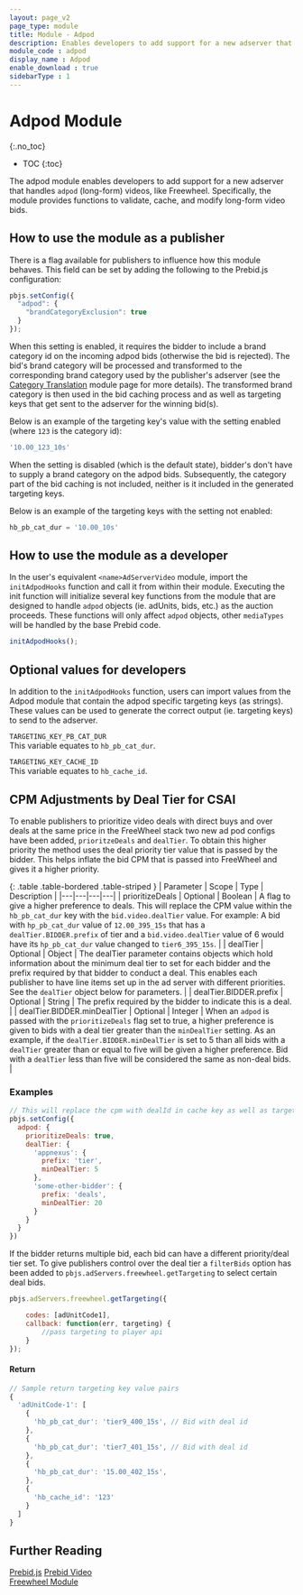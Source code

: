 ```yaml
---
layout: page_v2
page_type: module
title: Module - Adpod
description: Enables developers to add support for a new adserver that handles ad pod (long-form) videos.
module_code : adpod
display_name : Adpod
enable_download : true
sidebarType : 1
---
```


# Adpod Module

{:.no_toc}

* TOC
{:toc}

The adpod module enables developers to add support for a new adserver that handles `adpod` (long-form) videos, like Freewheel.  Specifically, the module provides functions to validate, cache, and modify long-form video bids.

## How to use the module as a publisher

There is a flag available for publishers to influence how this module behaves.  This field can be set by adding the following to the Prebid.js configuration:

```javascript
pbjs.setConfig({
  "adpod": {
    "brandCategoryExclusion": true
  }
});
```

When this setting is enabled, it requires the bidder to include a brand category id on the incoming adpod bids (otherwise the bid is rejected).  The bid's brand category will be processed and transformed to the corresponding brand category used by the publisher's adserver (see the [Category Translation](/dev-docs/modules/categoryTranslation.html) module page for more details).   The transformed brand category is then used in the bid caching process and as well as targeting keys that get sent to the adserver for the winning bid(s).

Below is an example of the targeting key's value with the setting enabled (where `123` is the category id):

```javascript
'10.00_123_10s'
```

When the setting is disabled (which is the default state), bidder's don't have to supply a brand category on the adpod bids.  Subsequently, the category part of the bid caching is not included, neither is it included in the generated targeting keys.

Below is an example of the targeting keys with the setting not enabled:

```javascript
hb_pb_cat_dur = '10.00_10s'
```

## How to use the module as a developer

In the user's equivalent `<name>AdServerVideo` module, import the `initAdpodHooks` function and call it from within their module. Executing the init function will initialize several key functions from the module that are designed to handle `adpod` objects (ie. adUnits, bids, etc.) as the auction proceeds. These functions will only affect `adpod` objects, other `mediaTypes` will be handled by the base Prebid code.

```javascript
initAdpodHooks();
```

## Optional values for developers

In addition to the `initAdpodHooks` function, users can import values from the Adpod module that contain the adpod specific targeting keys (as strings). These values can be used to generate the correct output (ie. targeting keys) to send to the adserver.  

`TARGETING_KEY_PB_CAT_DUR`  
This variable equates to `hb_pb_cat_dur`.

`TARGETING_KEY_CACHE_ID`  
This variable equates to `hb_cache_id`.

## CPM Adjustments by Deal Tier for CSAI

To enable publishers to prioritize video deals with direct buys and over deals at the same price in the FreeWheel stack two new ad pod configs have been added, `prioritzeDeals` and `dealTier`. To obtain this higher priority the method uses the deal priority tier value that is passed by the bidder. This helps inflate the bid CPM that is passed into FreeWheel and gives it a higher priority.

{: .table .table-bordered .table-striped }
| Parameter  | Scope  | Type  | Description  |
|---|---|---|---|
| prioritizeDeals  |  Optional | Boolean  |  A flag to give a higher preference to deals. This will replace the CPM value within the `hb_pb_cat_dur` key with the `bid.video.dealTier` value.  For example: A bid with `hp_pb_cat_dur` value of `12.00_395_15s` that has a `dealTier.BIDDER.prefix` of tier and a `bid.video.dealTier` value of 6 would have its `hp_pb_cat_dur` value changed to `tier6_395_15s`. |
| dealTier  | Optional  | Object  | The dealTier parameter contains objects which hold information about the minimum deal tier to set for each bidder and the prefix required by that bidder to conduct a deal. This enables each publisher to have line items set up in the ad server with different priorities. See the `dealTier` object below for parameters.  |
| dealTier.BIDDER.prefix  | Optional  | String  | The prefix required by the bidder to indicate this is a deal.  |
| dealTier.BIDDER.minDealTier  | Optional  | Integer  | When an `adpod` is passed with the `prioritizeDeals` flag set to true, a higher preference is given to bids with a deal tier greater than the `minDealTier` setting. As an example, if the `dealTier.BIDDER.minDealTier` is set to 5 than all bids with a `dealTier` greater than or equal to five will be given a higher preference. Bid with a `dealTier` less than five will be considered the same as non-deal bids.   |

### Examples

```javascript
// This will replace the cpm with dealId in cache key as well as targeting kv pair when prioritizeDeals flag is set to true.
pbjs.setConfig({
  adpod: {
    prioritizeDeals: true,
    dealTier: {
      'appnexus': {
        prefix: 'tier',
        minDealTier: 5
      },
      'some-other-bidder': {
        prefix: 'deals',
        minDealTier: 20
      }
    }
  }
})
```

If the bidder returns multiple bid, each bid can have a different priority/deal tier set. To give publishers control over the deal tier a `filterBids` option has been added to `pbjs.adServers.freewheel.getTargeting` to select certain deal bids.

```javascript
pbjs.adServers.freewheel.getTargeting({

    codes: [adUnitCode1],
    callback: function(err, targeting) {
        //pass targeting to player api
    }
});
```

#### Return

```javascript
// Sample return targeting key value pairs
{
  'adUnitCode-1': [
    {
      'hb_pb_cat_dur': 'tier9_400_15s', // Bid with deal id
    },
    {
      'hb_pb_cat_dur': 'tier7_401_15s', // Bid with deal id
    },
    {
      'hb_pb_cat_dur': '15.00_402_15s',
    },
    {
      'hb_cache_id': '123'
    }
  ]
}
```

## Further Reading

[Prebid.js](/dev-docs/getting-started.html)
[Prebid Video](/prebid-video/video-overview.html)  
[Freewheel Module](/dev-docs/modules/freewheel.html)
